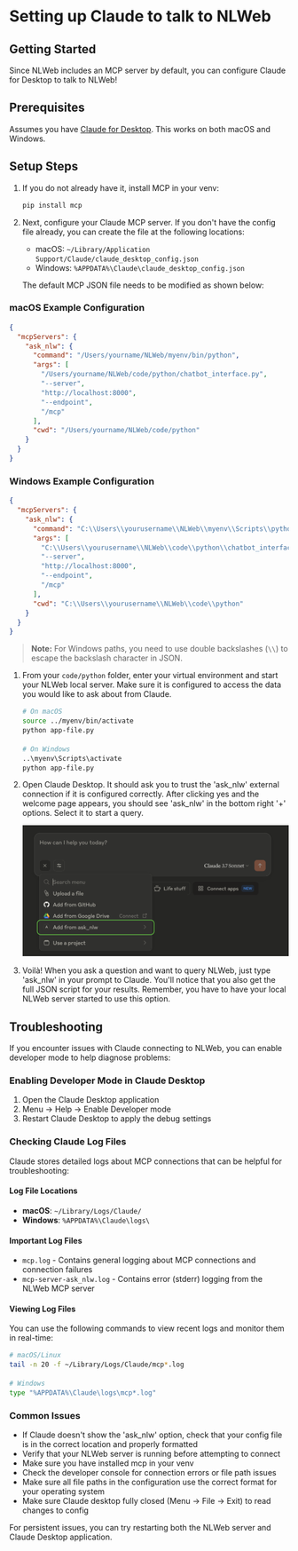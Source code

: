 # Setting up Claude to talk to NLWeb

## Getting Started

Since NLWeb includes an MCP server by default, you can configure Claude for Desktop to talk to NLWeb!

## Prerequisites

Assumes you have [Claude for Desktop](https://claude.ai/download). This works on both macOS and Windows.

## Setup Steps

1. If you do not already have it, install MCP in your venv:

    ```sh
    pip install mcp
    ```

2. Next, configure your Claude MCP server. If you don't have the config file already, you can create the file at the following locations:

    - macOS: `~/Library/Application Support/Claude/claude_desktop_config.json`
    - Windows: `%APPDATA%\Claude\claude_desktop_config.json`

    The default MCP JSON file needs to be modified as shown below:

### macOS Example Configuration

```json
{
  "mcpServers": {
    "ask_nlw": {
      "command": "/Users/yourname/NLWeb/myenv/bin/python",
      "args": [
        "/Users/yourname/NLWeb/code/python/chatbot_interface.py",
        "--server",
        "http://localhost:8000",
        "--endpoint",
        "/mcp"
      ],
      "cwd": "/Users/yourname/NLWeb/code/python"
    }
  }
}
```

### Windows Example Configuration

```json
{
  "mcpServers": {
    "ask_nlw": {
      "command": "C:\\Users\\yourusername\\NLWeb\\myenv\\Scripts\\python",
      "args": [
        "C:\\Users\\yourusername\\NLWeb\\code\\python\\chatbot_interface.py",
        "--server",
        "http://localhost:8000",
        "--endpoint",
        "/mcp"
      ],
      "cwd": "C:\\Users\\yourusername\\NLWeb\\code\\python"
    }
  }
}
```

> **Note:** For Windows paths, you need to use double backslashes (`\\`) to escape the backslash character in JSON.

1. From your `code/python` folder, enter your virtual environment and start your NLWeb local server. Make sure it is configured to access the data you would like to ask about from Claude.

    ```sh
    # On macOS
    source ../myenv/bin/activate
    python app-file.py

    # On Windows
    ..\myenv\Scripts\activate
    python app-file.py
    ```

2. Open Claude Desktop. It should ask you to trust the 'ask_nlw' external connection if it is configured correctly. After clicking yes and the welcome page appears, you should see 'ask_nlw' in the bottom right '+' options. Select it to start a query.

    ![Claude ask_nlw Option](../images/Claude-ask_nlw-Option.png)

3. Voilà! When you ask a question and want to query NLWeb, just type 'ask_nlw' in your prompt to Claude. You'll notice that you also get the full JSON script for your results. Remember, you have to have your local NLWeb server started to use this option.

## Troubleshooting

If you encounter issues with Claude connecting to NLWeb, you can enable developer mode to help diagnose problems:

### Enabling Developer Mode in Claude Desktop

1. Open the Claude Desktop application
2. Menu -> Help -> Enable Developer mode
3. Restart Claude Desktop to apply the debug settings

### Checking Claude Log Files

Claude stores detailed logs about MCP connections that can be helpful for troubleshooting:

#### Log File Locations

- **macOS**: `~/Library/Logs/Claude/`
- **Windows**: `%APPDATA%\Claude\logs\`

#### Important Log Files

- `mcp.log` - Contains general logging about MCP connections and connection failures
- `mcp-server-ask_nlw.log` - Contains error (stderr) logging from the NLWeb MCP server

#### Viewing Log Files

You can use the following commands to view recent logs and monitor them in real-time:

```sh
# macOS/Linux
tail -n 20 -f ~/Library/Logs/Claude/mcp*.log

# Windows
type "%APPDATA%\Claude\logs\mcp*.log"
```

### Common Issues

- If Claude doesn't show the 'ask_nlw' option, check that your config file is in the correct location and properly formatted
- Verify that your NLWeb server is running before attempting to connect
- Make sure you have installed mcp in your venv
- Check the developer console for connection errors or file path issues
- Make sure all file paths in the configuration use the correct format for your operating system
- Make sure Claude desktop fully closed (Menu -> File -> Exit) to read changes to config

For persistent issues, you can try restarting both the NLWeb server and Claude Desktop application.
